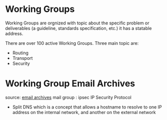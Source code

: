 # Working Groups

Working Groups are orgnized with topic about the specific problem or deliverables (a guideline, standards specification, etc.) it has a statable address. 

There are over 100 active Working Groups. Three main topic are:

  - Routing
  - Transport
  - Security

# Working Group Email Archives
   source: [email archives](https://datatracker.ietf.org/list/wg/)
   mail group : ipsec	IP Security Protocol
   
   - Split DNS which is a concept that allows a hostname to resolve to one IP address on the internal network, and another on the external network
